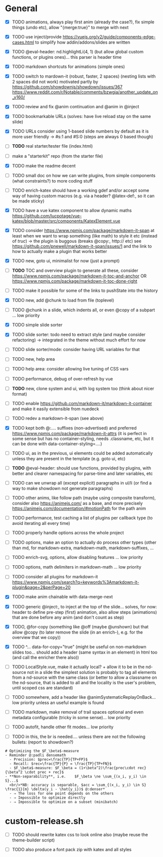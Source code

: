 # General

- [x] TODO animations, always play first anim (already the case?), fix simple things (undo etc), allow "{merge:true}" to merge with next

- [x] TODO use inject/provide https://vuejs.org/v2/guide/components-edge-cases.html to simplify how addin/addons/slides are written

- [x] TODO @eval-header: nd.highlightLi(4, 1) (but allow global custom functions, or plugins ones)... this parser is header time

- [x] TODO markdown shortcuts for animations (simple ones)

- [x] TODO switch to mardown-it (robust, faster, 2 spaces) (nesting lists with 2 spaces did not work) motivated partly by https://github.com/showdownjs/showdown/issues/367 https://www.reddit.com/r/Notable/comments/bzwgia/another_update_on_v160/

- [x] TODO review and fix @anim continuation and @anim in @inject

- [x] TODO bookmarkable URLs (solves: have live reload stay on the same slide)

- [x] TODO URLs consider using 1-based slide numbers by default as it is more user friendly -> #s:1 and #S:0 (steps are always 0 based though)

- [ ] **TODO** real starter/tester file (index.html)

- [ ] make a "starterkit" repo (from the starter file)

- [x] TODO make the readme decent

- [ ] TODO small doc on how we can write plugins, from simple components (what constraints?) to more coding stuff

- [ ] TODO enrich-katex should have a working gdef and/or accept some way of having custom macros (e.g. via a header? @latex-def:, so it can be made sticky)

- [x] TODO have a vue katex component to allow dynamic maths https://github.com/lucpotage/vue-katex/blob/master/src/components/KatexElement.vue

- [x] TODO consider https://www.npmjs.com/package/markdown-it-span at least when we want to wrap something (like math) to style it etc (instead of *truc*) -> the plugin is buggous (breaks @copy:, http:// etc) see https://github.com/pnewell/markdown-it-span/issues/1 and the link to how to actually make a plugin that works better

- [x] TODO new, goto ui, minimalist for now (just a prompt)

- [ ] **TODO** TOC and overview plugin to generate all these, consider https://www.npmjs.com/package/markdown-it-toc-and-anchor OR https://www.npmjs.com/package/markdown-it-toc-done-right

- [ ] TODO make it possible for some of the links to pushState into the history

- [x] TODO new, add @chunk to load from file (toplevel)

- [ ] TODO @chunk in a slide, which indents all, or even @copy of a subpart ... low priority

- [x] TODO simple slide sorter

- [x] TODO slide sorter: todo need to extract style (and maybe consider refactoring)  -> integrated in the theme without much effort for now

- [ ] TODO slide sorter/mode: consider having URL variables for that

- [ ] TODO new, help area

- [ ] TODO help area: consider allowing live tuning of CSS vars

- [ ] TODO performance, debug of over-refresh by vue

- [ ] **TODO** new, clone system and ui, with log system too (think about nicer format)

- [ ] TODO enable https://github.com/markdown-it/markdown-it-container and make it easily extensible from nuedeck

- [ ] TODO redev a markdown-it-span (see above)

- [x] TODO kept both @:.... suffixes (non-advertised) and preferred https://www.npmjs.com/package/markdown-it-attrs (it is perfect in some sense but has no container-styling, needs .classname, etc, but it can be done with data-container-styling=....)

- [ ] TODO ui, as in the previous, ui elements could be added automatically unless they are present in the template (e.g. goto ui, etc)

- [ ] **TODO** @eval-header: should use functions, provided by plugins, with better and clearer namespacing for parse-time and later variables, etc

- [ ] TODO can we unwrap all (except explicit) paragraphs in ul/li (or find a way to make showdown not generate paragraphs)

- [ ] TODO other anims, like follow path (maybe using composite transform), consider also https://animejs.com/ as a base, and more precisely https://animejs.com/documentation/#motionPath for the path anim

- [ ] TODO performance, test caching a list of plugins per callback type (to avoid iterating all every time)

- [ ] TODO properly handle options across the whole project

- [ ] TODO options, make an option to actually do process other types (other than md, for markdown-extra, markdown-math, markdown-suffixes, ...

- [ ] TODO enrich-svg, options, allow disabling features ... low priority

- [ ] TODO options, math delimiters in markdown-math ... low priority

- [ ] TODO consider all plugins for markdown-it https://www.npmjs.com/search?q=keywords%3Amarkdown-it-plugin&page=2&perPage=20

- [x] TODO make anim chainable with data-merge-next

- [x] TODO generic @inject:, to inject at the top of the slide... solves, for now: header to define pre-step (first) animation, also allow steps (animations) that are done before any anim (and don't count as step)

- [x] TODO, @for-copy (something like @off (maybe @unshown) but that allow @copy (to later remove the slide (in an enrich-), e.g. for the overview that we copy))

- [x] TODO ^...  data-for-copy="true" (might be useful on non-markdown slides too... should add a header (same syntax in an element) in html too (and call the enricher there also))

- [ ] TODO LocalStyle.vue, make it actually local? + allow it to be in the nd-source not in a slide
      the simplest solution is probably to tag all elements from a nd-source with the same class (or better to allow a classname on the nd-source, that is added to all and the locality is the user's problem, until scoped css are standard)

- [ ] TODO somewhere, add a header like @animSystematicReplayOnBack... low priority unless an useful example is found

- [ ] TODO markdown, make removal of trail spaces optional and even metadata configurable (tricky in some sense)... low priority

- [ ] TODO autofit, handle other fit modes... low priority

- [ ] TODO in this, the br is needed.... unless there are not the following bullets: (report to showdown?)

~~~
# Optimizing the $F_\beta$-measure
- Reminder @:padli densemath
  - Precision: $prec=\frac{TP}{TP+FP}$
  - Recall: $rec=\frac{TP}{P} = \frac{TP}{TP+FN}$
  - $F_\beta$-measure: $F_\beta = (1+\beta^2)\frac{prec\cdot rec}{\beta^2 \cdot prec + rec}$
- **Non-separability**, i.e.    $F_\beta \ne \sum_{(x_i, y_i) \in S}...$
  <br/>*NB: accuracy is separable, $acc = \sum_{(x_i, y_i) \in S} \frac{1}{m} \delta(y_i - \hat{y_i})$ @:denser*
  - ⇒ The loss for one point depends on the others
  - ⇒ Impossible to optimize directly
  - ⇒ Impossible to optimize on a subset (minibatch)
~~~

# custom-release.sh

- [ ] TODO should rewrite katex css to look online also (maybe reuse the theme-builder script)

- [ ] TODO also produce a font pack zip with katex and all styles
